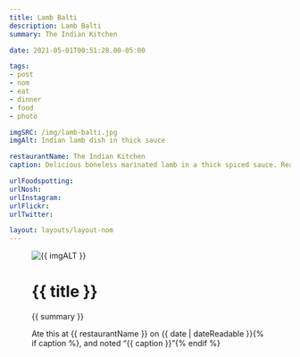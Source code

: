```yaml
---
title: Lamb Balti
description: Lamb Balti
summary: The Indian Kitchen

date: 2021-05-01T00:51:28.00-05:00

tags:
- post
- nom
- eat
- dinner
- food
- photo

imgSRC: /img/lamb-balti.jpg
imgAlt: Indian lamb dish in thick sauce

restaurantName: The Indian Kitchen
caption: Delicious boneless marinated lamb in a thick spiced sauce. Really good.

urlFoodspotting:
urlNosh: 
urlInstagram: 
urlFlickr:
urlTwitter: 

layout: layouts/layout-nom
---
```

<figure class="nom">
	<img class="u-photo img-border" src="{{ imgSRC }}" alt="{{ imgALT }}">
	<figcaption>
		<h1 class="title p-name">{{ title }}</h1>
		<p class="summary">{{ summary }}</p>
		<p>Ate this at {{ restaurantName }} on <time class="dt-published" datetime="{{ date | dateIso }}">{{ date | dateReadable }}</time>{% if caption %}, and noted <q class="caption">{{ caption }}</q>{% endif %}
	</figcaption>
</figure>